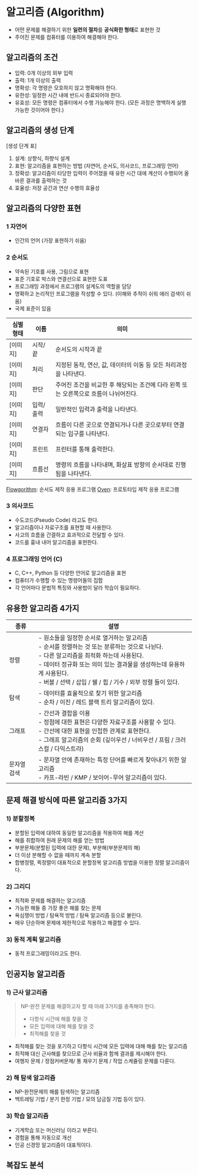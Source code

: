 # 알고리즘 (Algorithm)

- 어떤 문제를 해결하기 위한 **일련의 절차**를 **공식화한 형태**로 표현한 것
- 주어진 문제를 컴퓨터를 이용하여 해결해야 한다. 

## 알고리즘의 조건

- 입력: 0개 이상의 외부 입력
- 출력: 1개 이상의 출력
- 명확성: 각 명령은 모호하지 않고 명확해야 한다.
- 유한성: 일정한 시간 내에 반드시 종료되어야 한다.
- 유효성: 모든 명령은 컴퓨터에서 수행 가능해야 한다. (모든 과정은 명백하게 실행 가능한 것이어야 한다.)

## 알고리즘의 생성 단계

[생성 단계 표]

1) 설계: 상향식, 하향식 설계
2) 표현: 알고리즘을 표현하는 방법 (자연어, 순서도, 의사코드, 프로그래밍 언어)
3) 정확성: 알고리즘이 타당한 입력이 주어졌을 때 유한 시간 대에 계산이 수행되어 올바른 결과를 출력하는 것
4) 효율성: 저장 공간과 연산 수행의 효율성

## 알고리즘의 다양한 표현

### 1 자연어
- 인간의 언어 (가장 표현하기 쉬움)
### 2 순서도
- 약속된 기호를 사용, 그림으로 표현
- 표준 기호로 박스와 연결선으로 표현한 도표
- 프로그래밍 과정에서 프로그램의 설계도의 역할을 담당
- 명확하고 논리적인 프로그램을 작성할 수 있다. (이해와 추적이 쉬워 에러 검색이 쉬움)
- 국제 표준이 있음

| 심벌 형태 | 이름    | 의미                                               |
| ----- | ----- | ------------------------------------------------ |
| [이미지] | 시작/끝  | 순서도의 시작과 끝                                       |
| [이미지] | 처리    | 지정된 동작, 연산, 값, 데이터의 이동 등 모든 처리과정을 나타낸다.          |
| [이미지] | 판단    | 주어진 조건을 비교한 후 해당되는 조건에 다라 왼쪽 또는 오른쪽으로 흐름이 나뉘어진다. |
| [이미지] | 입력/출력 | 일반적인 입력과 출력을 나타낸다.                               |
| [이미지] | 연결자   | 흐름이 다른 곳으로 연결되거나 다른 곳으로부터 연결되는 입구를 나타낸다.         |
| [이미지] | 프린트   | 프린터를 통해 출력한다.                                    |
| [이미지] | 흐름선   | 명령의 흐름을 나타내며, 화살표 방향의 순서대로 진행됨을 나타낸다.            |

[Flowgorithm](http://www.flowgorithm.org): 순서도 제작 응용 프로그램
[Oven](https://ovenapp.io): 프로토타입 제작 응용 프로그램

### 3 의사코드

- 수도코드(Pseudo Code) 라고도 한다.
- 알고리즘이나 자료구조를 표현할 때 사용한다.
- 사고의 흐름을 간결하고 효과적으로 전달할 수 있다.
- 코드를 흉내 내어 알고리즘을 표현한다.

### 4 프로그래밍 언어 (C)

- C, C++, Python 등 다양한 언어로 알고리즘을 표현
- 컴퓨터가 수행할 수 있는 명령어들의 집합
- 각 언어마다 문법적 특징와 사용법이 달라 학습이 필요하다.

## 유용한 알고리즘 4가지

| 종류     | 설명                                                                                                                                                                              |
| ------ | ------------------------------------------------------------------------------------------------------------------------------------------------------------------------------- |
| 정렬     | - 원소들을 일정한 순서로 열거하는 알고리즘<br>- 순서를 정렬하는 것 또는 분류하는 것으로 나뉜다.<br>- 다른 알고리즘을 최적화 하는데 사용된다.<br>- 데이터 정규화 또는 의미 있는 결과물을 생성하는데 유용하게 사용된다.<br>- 버블 / 선택 / 삽입 / 쉘 / 힙 / 기수 / 외부 정렬 들이 있다. |
| 탐색     | - 데이터를 효율적으로 찾기 위한 알고리즘<br>- 순차 / 이진 / 레드 블랙 트리 알고리즘이 있다.                                                                                                                       |
| 그래프    | - 간선과 결합을 이용<br>- 정점에 대한 표현은 다양한 자료구조를 사용할 수 있다.<br>- 간선에 대한 표현을 인접한 관계로 표현한다.<br>- 그래프 알고리즘의 순회 (깊이우선 / 너비우선 / 프림 / 크러스컬 / 다익스트라)                                              |
| 문자열 검색 | - 문자열 안에 존재하는 특정 단어를 빠르게 찾아내기 위한 알고리즘<br>- 카프-라빈 / KMP / 보이어-무어 알고리즘이 있다.                                                                                                       |

## 문제 해결 방식에 따른 알고리즘 3가지

### 1) 분할정복

- 분할된 입력에 대하여 동일한 알고리즘을 적용하여 해를 계산
- 해를 취합하여 원래 문제의 해를 얻는 방법
- 부분문제(분할된 입력에 대한 문제), 부분해(부분문제의 해)
- 더 이상 분해할 수 없을 때까지 계속 분할
- 합병정렬, 퀵정렬이 대표적으로 분할정복 알고리즘 방법을 이용한 정렬 알고리즘이다.

### 2) 그리디

- 최적화 문제를 해결하는 알고리즘
- 가능한 해들 중 가장 좋은 해를 찾는 문제
- 욕심쟁이 방법 / 탐욕적 방법 / 탐욕 알고리즘 등으로 불린다.
- 매우 단순하며 문제에 제한적으로 적용하고 해결할 수 있다.

### 3) 동적 계획 알고리즘

- 동적 프로그래밍이라고도 한다.

## 인공지능 알고리즘

### 1) 근사 알고리즘

> NP-완전 문제를 해결하고자 할 때 아래 3가지를 충족해야 한다.
> - 다항식 시간에 해를 찾을 것
> - 모든 입력에 대해 해를 찾을 것
> - 최적해를 찾을 것

- 최적해를 찾는 것을 포기하고 다항식 시간에 모든 입력에 대해 해를 찾는 알고리즘
- 최적해 대신 근사해를 찾으므로 근사 비율과 함께 결과를 제시해야 한다.
- 여행자 문제 / 정점커버문제/ 통 채우기 문제 / 작업 스케쥴링 문제를 다룬다.

### 2) 해 탐색 알고리즘

- NP-완전문제의 해를 탐색하는 알고리즘
- 백트레팅 기법 / 분기 한정 기법 / 모의 담금질 기법 등이 있다.

### 3) 학습 알고리즘

- 기계학습 또는 머신러닝 이라고 부른다.
- 경험을 통해 자동으로 개선
- 인공 신경망 알고리즘이 대표적이다.

## 복잡도 분석
